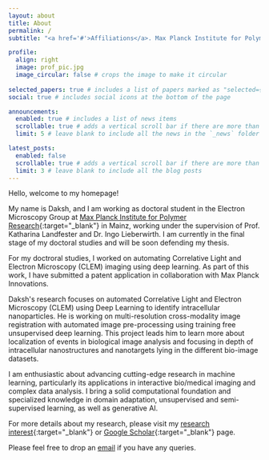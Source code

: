 ```yaml
---
layout: about
title: About
permalink: /
subtitle: "<a href='#'>Affiliations</a>. Max Planck Institute for Polymer Research, Mainz, Germany."

profile:
  align: right
  image: prof_pic.jpg
  image_circular: false # crops the image to make it circular
  
selected_papers: true # includes a list of papers marked as "selected={true}"
social: true # includes social icons at the bottom of the page

announcements:
  enabled: true # includes a list of news items
  scrollable: true # adds a vertical scroll bar if there are more than 3 news items
  limit: 5 # leave blank to include all the news in the `_news` folder

latest_posts:
  enabled: false
  scrollable: true # adds a vertical scroll bar if there are more than 3 new posts items
  limit: 3 # leave blank to include all the blog posts
---
```


Hello, welcome to my homepage! 

My name is Daksh, and I am working as doctoral student in the Electron Microscopy Group at [Max Planck Institute for Polymer Research](https://www.mpip-mainz.mpg.de/en/home){:target="_blank"} in Mainz, working under the supervision of Prof. Katharina Landfester and Dr. Ingo Lieberwirth. I am currently in the final stage of my doctoral studies and will be soon defending my thesis.

For my doctroral studies, I worked on automating Correlative Light and Electron Microscopy (CLEM) imaging using deep learning. As part of this work, I have submitted a patent application in collaboration with Max Planck Innovations. 

Daksh's research focuses on automated Correlative Light and Electron Microscopy (CLEM) using Deep Learning to identify intracellular nanoparticles. He is working on multi-resolution cross-modality image registration with automated image pre-processing using training free unsupervised deep learning. This project leads him to learn more about localization of events in biological image analysis and focusing in depth of intracellular nanostructures and nanotargets lying in the different bio-image datasets.

I am enthusiastic about advancing cutting-edge research in machine learning, particularly its applications in interactive bio/medical imaging and complex data analysis. I bring a solid computational foundation and specialized knowledge in domain adaptation, unsupervised and semi-supervised learning, as well as generative AI.

For more details about my research, please visit my [research interest](https://Daksh.github.io/publications/){:target="_blank"} or [Google Scholar](https://scholar.google.com/citations?user=D6JegN4AAAAJ&hl=en){:target="_blank"} page.

Please feel free to drop an [email](mailto:dakshgfsu@gmail.com) if you have any queries.


